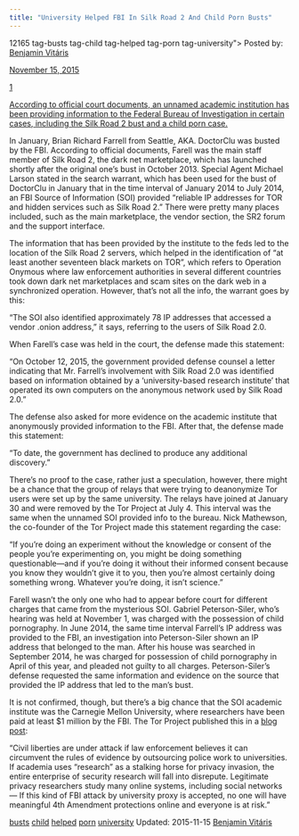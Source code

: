 ```yaml
---
title: "University Helped FBI In Silk Road 2 And Child Porn Busts"
---
```


12165  tag-busts tag-child tag-helped tag-porn tag-university">
Posted by: <a href="/author/benjaminvi/" title="">Benjamin Vitáris 

<span>November 15, 2015</span>


<span><a href="/2015/11/15/university-helped-fbi-in-silk-road-2-and-child-porn-busts/#comments">1 


    
<p><a href="http://motherboard.vice.com/read/court-docs-show-a-university-helped-fbi-bust-silk-road-2-child-porn-suspects">According to official court documents, an unnamed academic institution has been providing information to the Federal Bureau of Investigation in certain cases, including the Silk Road 2 bust and a child porn case.</a></p>
<p>In January, Brian Richard Farrell from Seattle, AKA. DoctorClu was busted by the FBI. According to official documents, Farell was the main staff member of Silk Road 2, the dark net marketplace, which has launched shortly after the original one’s bust in October 2013. Special Agent Michael Larson stated in the search warrant, which has been used for the bust of DoctorClu in January that in the time interval of January 2014 to July 2014, an FBI Source of Information (SOI) provided “reliable IP addresses for TOR and hidden services such as Silk Road 2.” There were pretty many places included, such as the main marketplace, the vendor section, the SR2 forum and the support interface.</p>
<p>The information that has been provided by the institute to the feds led to the location of the Silk Road 2 servers, which helped in the identification of &#8220;at least another seventeen black markets on TOR”, which refers to Operation Onymous where law enforcement authorities in several different countries took down dark net marketplaces and scam sites on the dark web in a synchronized operation. However, that’s not all the info, the warrant goes by this:</p>
<p>“The SOI also identified approximately 78 IP addresses that accessed a vendor .onion address,” it says, referring to the users of Silk Road 2.0.</p>
<p>When Farell’s case was held in the court, the defense made this statement:</p>
<p>“On October 12, 2015, the government provided defense counsel a letter indicating that Mr. Farrell&#8217;s involvement with Silk Road 2.0 was identified based on information obtained by a &#8216;university-based research institute&#8217; that operated its own computers on the anonymous network used by Silk Road 2.0.”</p>
<p>The defense also asked for more evidence on the academic institute that anonymously provided information to the FBI. After that, the defense made this statement:</p>
<p>“To date, the government has declined to produce any additional discovery.”</p>
<p>There’s no proof to the case, rather just a speculation, however, there might be a chance that the group of relays that were trying to deanonymize Tor users were set up by the same university. The relays have joined at January 30 and were removed by the Tor Project at July 4. This interval was the same when the unnamed SOI provided info to the bureau. Nick Mathewson, the co-founder of the Tor Project made this statement regarding the case:</p>
<p>&#8220;If you&#8217;re doing an experiment without the knowledge or consent of the people you&#8217;re experimenting on, you might be doing something questionable—and if you&#8217;re doing it without their informed consent because you know they wouldn&#8217;t give it to you, then you&#8217;re almost certainly doing something wrong. Whatever you&#8217;re doing, it isn&#8217;t science.”</p>
<p>Farell wasn’t the only one who had to appear before court for different charges that came from the mysterious SOI. Gabriel Peterson-Siler, who’s hearing was held at November 1, was charged with the possession of child pornography. In June 2014, the same time interval Farrell&#8217;s IP address was provided to the FBI, an investigation into Peterson-Siler shown an IP address that belonged to the man. After his house was searched in September 2014, he was charged for possession of child pornography in April of this year, and pleaded not guilty to all charges. Peterson-Siler’s defense requested the same information and evidence on the source that provided the IP address that led to the man’s bust.</p>
<p>It is not confirmed, though, but there’s a big chance that the SOI academic institute was the Carnegie Mellon University, where researchers have been paid at least $1 million by the FBI. The Tor Project published this in a <a href="https://blog.torproject.org/blog/did-fbi-pay-university-attack-tor-users">blog post</a>:</p>
<p>&#8220;Civil liberties are under attack if law enforcement believes it can circumvent the rules of evidence by outsourcing police work to universities. If academia uses &#8220;research&#8221; as a stalking horse for privacy invasion, the entire enterprise of security research will fall into disrepute. Legitimate privacy researchers study many online systems, including social networks — If this kind of FBI attack by university proxy is accepted, no one will have meaningful 4th Amendment protections online and everyone is at risk.&#8221;</p>
</div>
<a href="/tag/busts/" rel="tag">busts</a> <a href="/tag/child/" rel="tag">child</a> <a href="/tag/helped/" rel="tag">helped</a> <a href="/tag/porn/" rel="tag">porn</a>  <a href="/tag/university/" rel="tag">university</a></span> 
Updated: 2015-11-15
<a href="/author/benjaminvi/" title="Posts by Benjamin Vitáris" rel="author">Benjamin Vitáris</a></strong></div>
    
